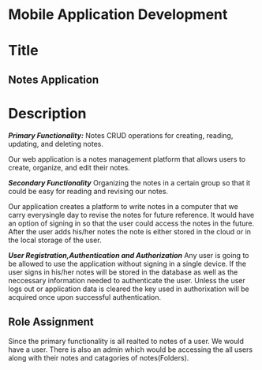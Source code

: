 # Mobile Application Development

# Title
## Notes Application


# Description

***Primary Functionality:*** Notes
CRUD operations for creating, reading, updating, and deleting notes.

Our web application is a notes management platform that allows users to  create, organize, and edit their notes. 

***Secondary Functionality***
Organizing the notes in a certain group so that it could be easy for reading and revising our notes.

Our application creates a platform to write notes in a computer that we carry everysingle day to revise the notes for future reference. It would have an option of signing in so that the user could access the notes in the future. After the user adds his/her notes the note is either stored in the cloud or in the local storage of the user.

***User Registration,Authentication and Authorization***
Any user is going to be allowed to use the application without signing in a single device. If the user signs in his/her notes will be stored in the database as well as the neccessary information needed to authenticate the user. Unless the user logs out or application data is cleared the key used in authorixation will be acquired once upon successful authentication.

## Role Assignment

Since the primary functionality is all realted to notes of a user. We would have a user. There is also an admin which would be accessing the all users along with their notes and catagories of notes(Folders).
